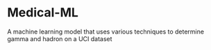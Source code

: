 # Medical-ML
A machine learning model that uses various techniques to determine gamma and hadron on a UCI dataset 
